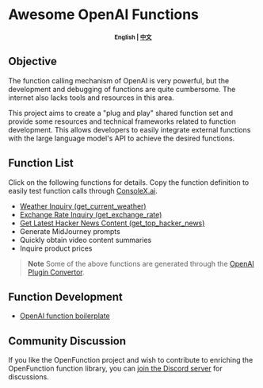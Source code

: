 # Awesome OpenAI Functions

<p align="center"><small><b>English | <a href="README-zh.md">中文</a></b></small></p>

## Objective

The function calling mechanism of OpenAI is very powerful, but the development and debugging of functions are quite cumbersome. The internet also lacks tools and resources in this area.

This project aims to create a "plug and play" shared function set and provide some resources and technical frameworks related to function development. This allows developers to easily integrate external functions with the large language model's API to achieve the desired functions.

## Function List

Click on the following functions for details. Copy the function definition to easily test function calls through [ConsoleX.ai](https://console.evalsone.com/).

* [Weather Inquiry (get_current_weather)](info/get_current_weather.md)
* [Exchange Rate Inquiry (get_exchange_rate)](info/get_exchange_rate.md)
* [Get Latest Hacker News Content (get_top_hacker_news)](info/get_top_hacker_news.md)
* Generate MidJourney prompts
* Quickly obtain video content summaries
* Inquire product prices


> **Note**
> Some of the above functions are generated through the [OpenAI Plugin Convertor](https://consolex.ai/plugins).

## Function Development
* [OpenAI function boilerplate](https://github.com/quentinzhang/OpenAI-function-boilerplate/tree/main)

## Community Discussion
If you like the OpenFunction project and wish to contribute to enriching the OpenFunction function library, you can [join the Discord server](https://discord.gg/JRcM2x4Rf) for discussions.
